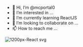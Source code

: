 - 👋 Hi, I’m @mcportal0
- 👀 I’m interested in ...
- 🌱 I’m currently learning ReactJS
- 💞️ I’m looking to collaborate on ...
- 📫 How to reach me ...

<!---
mcportal0/mcportal0 is a ✨ special ✨ repository because its `README.md` (this file) appears on your GitHub profile.
You can click the Preview link to take a look at your changes.
--->
![1200px-React svg](https://user-images.githubusercontent.com/18107916/172027041-57871235-d566-47c1-adaa-73d6fa389c45.png)
